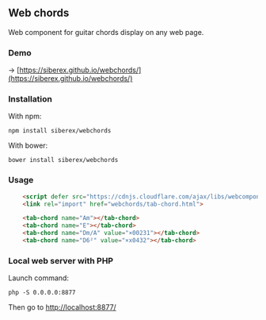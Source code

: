 
## Web chords

Web component for guitar chords display on any web page.



### Demo

→ [https://siberex.github.io/webchords/](https://siberex.github.io/webchords/)


### Installation

With npm:
 
	npm install siberex/webchords 

With bower:

	bower install siberex/webchords


### Usage

```html
    <script defer src="https://cdnjs.cloudflare.com/ajax/libs/webcomponentsjs/1.0.0-rc.7/webcomponents-loader.js"></script>
    <link rel="import" href="webchords/tab-chord.html">

    <tab-chord name="Am"></tab-chord>
    <tab-chord name="E"></tab-chord>
    <tab-chord name="Dm/A" value="×00231"></tab-chord>
    <tab-chord name="D6²" value="×x0432"></tab-chord>
```



### Local web server with PHP

Launch command:

	php -S 0.0.0.0:8877
    
Then go to [http://localhost:8877/](http://localhost:8877/)



